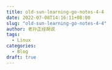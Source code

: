 ```yaml
---
title: old-sun-learning-go-notes-4-4
date: 2022-07-08T14:16:11+08:00
slug: "old-sun-learning-go-notes-4-4"
author: 老孙正经胡说
tags:
  - Linux
categories:
  - Blog
draft: true
---
```



